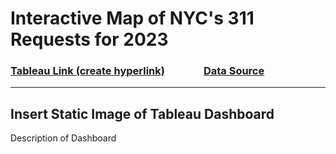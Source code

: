 # Interactive Map of NYC's 311 Requests for 2023
### [Tableau Link (create hyperlink)]() $~~~~~~~~~~~~~~$ [Data Source](https://data.cityofnewyork.us/Social-Services/311-Service-Requests-from-2010-to-Present/erm2-nwe9/about_data)
______________________________________________________
## Insert Static Image of Tableau Dashboard
Description of Dashboard
